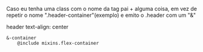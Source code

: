 Caso eu tenha uma class com o nome da tag  pai + alguma coisa, em vez de repetir o nome ".header-container"(exemplo) e emito o .header com um "&"

header
    text-align: center

    &-container
        @include mixins.flex-container